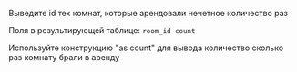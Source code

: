 Выведите id тех комнат, которые арендовали нечетное количество раз

Поля в результирующей таблице:
`room_id
count`

Используйте конструкцию "as count" для вывода количество сколько раз комнату брали в аренду